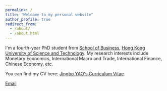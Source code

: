 ```yaml
---
permalink: /
title: "Welcome to my personal website"
author_profile: true
redirect_from: 
  - /about/
  - /about.html
---
```



I'm a fourth-year PhD student from [School of Business](https://bm.hkust.edu.hk/), [Hong Kong University of Science and Technology](https://hkust.edu.hk/). My research interests include Monetary Economics, International Macro and Trade, International Finance, Chinese Economy, etc.

You can find my CV here: [Jingbo YAO's Curriculum Vitae](../assets/CV_jingbo.pdf).

[Email](jyaoam@connect.ust.hk)


